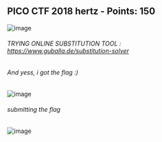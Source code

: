 ## PICO CTF 2018 hertz - Points: 150 


![image](https://user-images.githubusercontent.com/60177793/89208799-acfbee80-d5da-11ea-84bf-c7852d755aa7.png)

###### TRYING ONLINE SUBSTITUTION TOOL : https://www.guballa.de/substitution-solver
###### And yess, i got the flag :)
![image](https://user-images.githubusercontent.com/60177793/89208879-d7e64280-d5da-11ea-82c2-fe53c770d6e8.png)

###### submitting the flag

![image](https://user-images.githubusercontent.com/60177793/89208745-93f33d80-d5da-11ea-965f-6aea17cff4c4.png)

